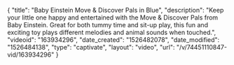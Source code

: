 {
    "title": "Baby Einstein Move & Discover Pals in Blue",
    "description": "Keep your little one happy and entertained with the Move & Discover Pals from Baby Einstein. Great for both tummy time and sit-up play, this fun and exciting toy plays different melodies and animal sounds when touched.",
    "videoid": "163934296",
    "date_created": "1526482078",
    "date_modified": "1526484138",
    "type": "captivate",
    "layout": "video",
    "url": "\/v\/74451110847-vid\/163934296"
}